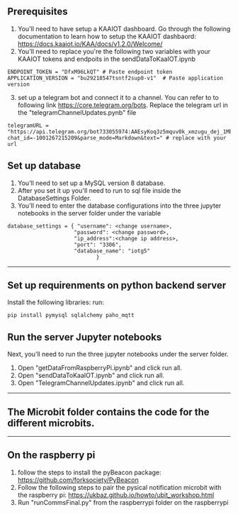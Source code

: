 ## Prerequisites 
1. You'll need to have setup a KAAIOT dashboard. Go through the following documentation to learn how to setup the KAAIOT dashbaord: https://docs.kaaiot.io/KAA/docs/v1.2.0/Welcome/
2. You'll need to replace you're the following two variables with your KAAIOT tokens and endpoits in the sendDataToKaaIOT.ipynb
```
ENDPOINT_TOKEN = "DfxM96LkQT" # Paste endpoint token
APPLICATION_VERSION = "bu29218547tsntf2sup0-v1"  # Paste application version
```
3. set up a telegram bot and connect it to a channel. You can refer to to following link https://core.telegram.org/bots. Replace the telegram url in the "telegramChannelUpdates.pynb" file
```
telegramURL = "https://api.telegram.org/bot733055974:AAEsyKoq3z5mquv0k_xmzugu_dej_1MbdtA/sendMessage?chat_id=-1001267215209&parse_mode=Markdown&text=" # replace with your url
``` 


## Set up database

1. You’ll need to set up a MySQL version 8 database. 
2. After you set it up you'll need to run to sql file inside the DatabaseSettings Folder.
3. You'll need to enter the database configurations into the three jupyter notebooks in the server folder under the variable 
```
database_settings = { "username": <change username>,
                     "password": <change password>,
                     "ip_address":<change ip address>,
                     "port": "3306",
                     "database_name": "iotg5"
                            }
```
---

## Set up requirenments on python backend server

Install the following libraries:
run: 
```
pip install pymysql sqlalchemy paho_mqtt 
```

## Run the server Jupyter notebooks

Next, you’ll need to run the three jupyter notebooks under the server folder.

1. Open "getDataFromRaspberryPi.ipynb" and click run all. 
2. Open "sendDataToKaaIOT.ipynb" and click run all.
3. Open "TelegramChannelUpdates.ipynb" and click run all.

---

## The Microbit folder contains the code for the different microbits. 

---


## On the raspberry pi

1. follow the steps to install the pyBeacon package: https://github.com/forksociety/PyBeacon
2. Follow the following steps to pair the pysical notification microbit with the raspberry pi: https://ukbaz.github.io/howto/ubit_workshop.html
3. Run "runCommsFinal.py" from the raspberrypi folder on the raspberrypi

